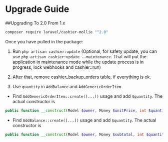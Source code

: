 # Upgrade Guide
##Upgrading To 2.0 From 1.x

```bash
composer require laravel/cashier-mollie "^2.0"
```

Once you have pulled in the package:

1. Run `php artisan cashier:update` (Optional, for safety update, you can use `php artisan cashier:update --maintenance`. That will put the application in maintenance mode while the update process is in progress, lock webhooks and cashier::run) 
2. After that, remove cashier_backup_orders table, if everything is ok.

3. Use `quantity` in `AddBalance` and `AddGenericOrderItem`

- Find `AddGenericOrderItem::create([...])` usage and add `$quantity`. The actual constructor is
```php
public function __construct(Model $owner, Money $unitPrice, int $quantity, string $description, int $roundingMode = Money::ROUND_HALF_UP) {...}
```
- Find `AddBalance::create([...])` usage and add `$quantity`. The actual constructor is
```php
public function __construct(Model $owner, Money $subtotal, int $quantity, string $description) {...}
```
